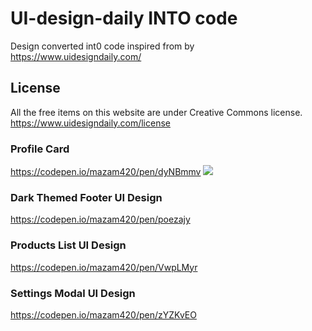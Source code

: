 # UI-design-daily INTO code

Design converted int0 code inspired from by <https://www.uidesigndaily.com/>

## License

All the free items on this website are under Creative Commons license.
<https://www.uidesigndaily.com/license>

### Profile Card

<https://codepen.io/mazam420/pen/dyNBmmv>
  <a width="50%" href="https://codepen.io/mazam420/pen/dyNBmmv">
    <img src="https://m-azam.me/Hosted-assets/demo-imgs/profile-card.png" />
  </a>

### Dark Themed Footer UI Design

<https://codepen.io/mazam420/pen/poezajy>

### Products List UI Design

<https://codepen.io/mazam420/pen/VwpLMyr>

### Settings Modal UI Design

<https://codepen.io/mazam420/pen/zYZKvEO>
